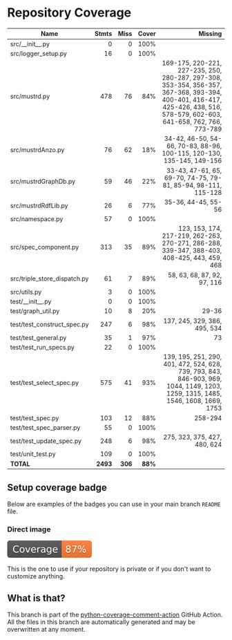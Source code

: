 # Repository Coverage



| Name                           |    Stmts |     Miss |   Cover |   Missing |
|------------------------------- | -------: | -------: | ------: | --------: |
| src/\_\_init\_\_.py            |        0 |        0 |    100% |           |
| src/logger\_setup.py           |       16 |        0 |    100% |           |
| src/mustrd.py                  |      478 |       76 |     84% |169-175, 220-221, 227-235, 250, 280-287, 297-308, 353-354, 356-357, 367-368, 393-394, 400-401, 416-417, 425-426, 438, 516, 578-579, 602-603, 641-658, 762, 766, 773-789 |
| src/mustrdAnzo.py              |       76 |       62 |     18% |34-42, 46-50, 54-66, 70-83, 88-96, 100-115, 120-130, 135-145, 149-156 |
| src/mustrdGraphDb.py           |       59 |       46 |     22% |33-43, 47-61, 65, 69-70, 74-75, 79-81, 85-94, 98-111, 115-128 |
| src/mustrdRdfLib.py            |       26 |        6 |     77% |35-36, 44-45, 55-56 |
| src/namespace.py               |       57 |        0 |    100% |           |
| src/spec\_component.py         |      313 |       35 |     89% |123, 153, 174, 217-219, 262-263, 270-271, 286-288, 339-347, 388-403, 408-425, 443, 459, 468 |
| src/triple\_store\_dispatch.py |       61 |        7 |     89% |58, 63, 68, 87, 92, 97, 116 |
| src/utils.py                   |        3 |        0 |    100% |           |
| test/\_\_init\_\_.py           |        0 |        0 |    100% |           |
| test/graph\_util.py            |       10 |        8 |     20% |     29-36 |
| test/test\_construct\_spec.py  |      247 |        6 |     98% |137, 245, 329, 386, 495, 534 |
| test/test\_general.py          |       35 |        1 |     97% |        73 |
| test/test\_run\_specs.py       |       22 |        0 |    100% |           |
| test/test\_select\_spec.py     |      575 |       41 |     93% |139, 195, 251, 290, 401, 472, 524, 628, 739, 793, 843, 846-903, 969, 1044, 1149, 1203, 1259, 1315, 1485, 1546, 1608, 1669, 1753 |
| test/test\_spec.py             |      103 |       12 |     88% |   258-294 |
| test/test\_spec\_parser.py     |       55 |        0 |    100% |           |
| test/test\_update\_spec.py     |      248 |        6 |     98% |275, 323, 375, 427, 480, 624 |
| test/unit\_test.py             |      109 |        0 |    100% |           |
|                      **TOTAL** | **2493** |  **306** | **88%** |           |


## Setup coverage badge

Below are examples of the badges you can use in your main branch `README` file.

### Direct image

[![Coverage badge](https://github.com/Semantic-partners/mustrd/raw/python-coverage-comment-action-data/badge.svg)](https://github.com/Semantic-partners/mustrd/tree/python-coverage-comment-action-data)

This is the one to use if your repository is private or if you don't want to customize anything.



## What is that?

This branch is part of the
[python-coverage-comment-action](https://github.com/marketplace/actions/python-coverage-comment)
GitHub Action. All the files in this branch are automatically generated and may be
overwritten at any moment.